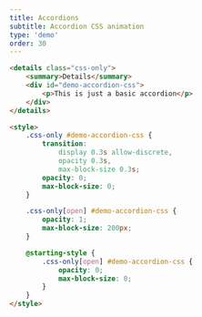 ```yaml
---
title: Accordions
subtitle: Accordion CSS animation
type: 'demo'
order: 30
---
```


<script>
  import CSSAccordion from '$lib/demo/2024-10-24-installNothing/CSSAccordion.svelte'
</script>

<CSSAccordion />

```html
<details class="css-only">
	<summary>Details</summary>
	<div id="demo-accordion-css">
		<p>This is just a basic accordion</p>
	</div>
</details>

<style>
	.css-only #demo-accordion-css {
		transition:
			display 0.3s allow-discrete,
			opacity 0.3s,
			max-block-size 0.3s;
		opacity: 0;
		max-block-size: 0;
	}

	.css-only[open] #demo-accordion-css {
		opacity: 1;
		max-block-size: 200px;
	}

	@starting-style {
		.css-only[open] #demo-accordion-css {
			opacity: 0;
			max-block-size: 0;
		}
	}
</style>
```